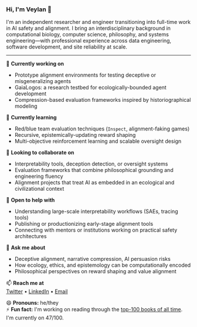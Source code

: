 ### Hi, I'm Veylan 👋

I'm an independent researcher and engineer transitioning into full-time work in AI safety and alignment. I bring an interdisciplinary background in computational biology, computer science, philosophy, and systems engineering—with professional experience across data engineering, software development, and site reliability at scale.

---

🔭 **Currently working on**  
- Prototype alignment environments for testing deceptive or misgeneralizing agents  
- GaiaLogos: a research testbed for ecologically-bounded agent development  
- Compression-based evaluation frameworks inspired by historiographical modeling

🌱 **Currently learning**  
- Red/blue team evaluation techniques (`Inspect`, alignment-faking games)  
- Recursive, epistemically-updating reward shaping  
- Multi-objective reinforcement learning and scalable oversight design  

👯 **Looking to collaborate on**  
- Interpretability tools, deception detection, or oversight systems  
- Evaluation frameworks that combine philosophical grounding and engineering fluency  
- Alignment projects that treat AI as embedded in an ecological and civilizational context

🤔 **Open to help with**  
- Understanding large-scale interpretability workflows (SAEs, tracing tools)  
- Publishing or productionizing early-stage alignment tools  
- Connecting with mentors or institutions working on practical safety architectures

💬 **Ask me about**  
- Deceptive alignment, narrative compression, AI persuasion risks  
- How ecology, ethics, and epistemology can be computationally encoded  
- Philosophical perspectives on reward shaping and value alignment

📫 **Reach me at**  
[Twitter](https://twitter.com/VeylanSolmira) • [LinkedIn](https://www.linkedin.com/in/veylansolmira) • [Email](mailto:veylan.solmira@gmail.com)

😄 **Pronouns:** he/they  
⚡ **Fun fact:** I'm working on reading through the [top-100 books of all time](https://thegreatestbooks.org/). I'm currently on 47/100.
